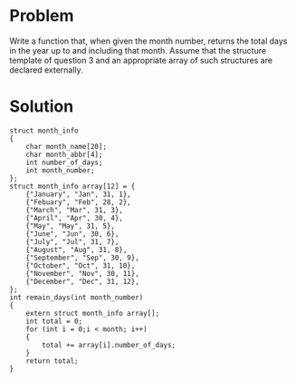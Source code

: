 # Problem
Write a function that, when given the month number, returns the total days in the year
up to and including that month. Assume that the structure template of question 3 and
an appropriate array of such structures are declared externally.
# Solution
```
struct month_info
{
    char month_name[20];
    char month_abbr[4];
    int number_of_days;
    int month_number;
};
struct month_info array[12] = {
    {"January", "Jan", 31, 1},
    {"Febuary", "Feb", 28, 2},
    {"March", "Mar", 31, 3},
    {"April", "Apr", 30, 4},
    {"May", "May", 31, 5},
    {"June", "Jun", 30, 6},
    {"July", "Jul", 31, 7},
    {"August", "Aug", 31, 8},
    {"September", "Sep", 30, 9},
    {"October", "Oct", 31, 10},
    {"November", "Nov", 30, 11},
    {"December", "Dec", 31, 12},
};
int remain_days(int month_number)
{
    extern struct month_info array[];
    int total = 0;
    for (int i = 0;i < month; i++)
    {
        total += array[i].number_of_days;
    }
    return total;
}
```
